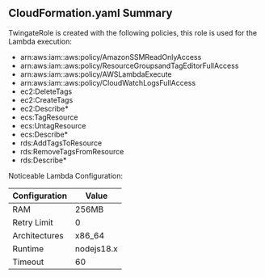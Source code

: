 ## CloudFormation.yaml Summary
TwingateRole is created with the following policies, this role is used for the Lambda execution:
- arn:aws:iam::aws:policy/AmazonSSMReadOnlyAccess
- arn:aws:iam::aws:policy/ResourceGroupsandTagEditorFullAccess
- arn:aws:iam::aws:policy/AWSLambdaExecute
- arn:aws:iam::aws:policy/CloudWatchLogsFullAccess
- ec2:DeleteTags
- ec2:CreateTags
- ec2:Describe*
- ecs:TagResource
- ecs:UntagResource
- ecs:Describe*
- rds:AddTagsToResource
- rds:RemoveTagsFromResource
- rds:Describe*

Noticeable Lambda Configuration:

| Configuration | Value      |
|---------------|------------|
| RAM           | 256MB      |
| Retry Limit   | 0          |
| Architectures | x86_64     |
| Runtime       | nodejs18.x |
| Timeout       | 60         |